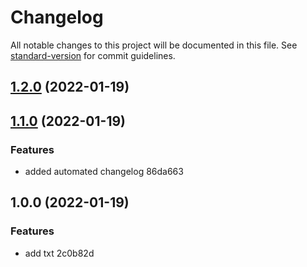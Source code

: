 # Changelog

All notable changes to this project will be documented in this file. See [standard-version](https://github.com/conventional-changelog/standard-version) for commit guidelines.

## [1.2.0](https://github.com/mokkapps/changelog-generator-demo/compare/v1.1.0...v1.2.0) (2022-01-19)

## [1.1.0](https://github.com/mokkapps/changelog-generator-demo/compare/v1.0.0...v1.1.0) (2022-01-19)


### Features

* added automated changelog 86da663

## 1.0.0 (2022-01-19)


### Features

* add txt 2c0b82d
